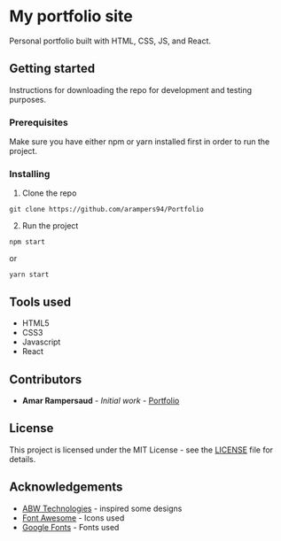 # My portfolio site

Personal portfolio built with HTML, CSS, JS, and React.

## Getting started

Instructions for downloading the repo for development and testing purposes.

### Prerequisites

Make sure you have either npm or yarn installed first in order to run the project.

### Installing

1. Clone the repo
```
git clone https://github.com/arampers94/Portfolio
```

2. Run the project
```
npm start
```
or
```
yarn start
```

## Tools used

* HTML5
* CSS3
* Javascript
* React

## Contributors

* **Amar Rampersaud** - *Initial work* - [Portfolio](https://arampers94.github.io/Portfolio/)

## License

This project is licensed under the MIT License - see the [LICENSE](LICENSE) file for details.

## Acknowledgements

* [ABW Technologies](http://www.abwtechnologies.com/) - inspired some designs
* [Font Awesome](https://fontawesome.com/?from=io/) - Icons used
* [Google Fonts](https://fonts.google.com/) - Fonts used